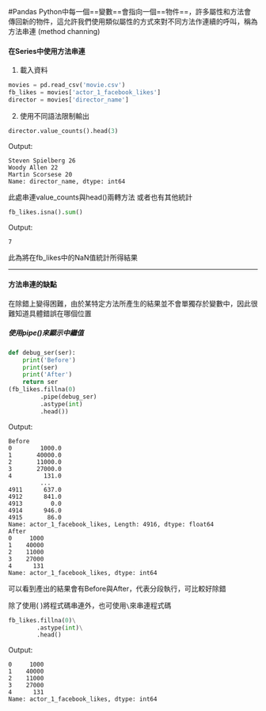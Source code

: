 #Pandas 
Python中每一個==變數==會指向一個==物件==，許多屬性和方法會傳回新的物件，這允許我們使用類似屬性的方式來對不同方法作連續的呼叫，稱為方法串連 (method channing)
#### 在Series中使用方法串連
1. 載入資料
```python
movies = pd.read_csv('movie.csv')
fb_likes = movies['actor_1_facebook_likes']
director = movies['director_name']
```
2. 使用不同語法限制輸出
```python
director.value_counts().head(3)
```
Output:
```
Steven Spielberg 26 
Woody Allen 22 
Martin Scorsese 20 
Name: director_name, dtype: int64
```
此處串連value_counts與head()兩轉方法
或者也有其他統計
```python
fb_likes.isna().sum()
```
Output:
```
7
```
此為將在fb_likes中的NaN值統計所得結果

---
#### 方法串連的缺點
在除錯上變得困難，由於某特定方法所產生的結果並不會單獨存於變數中，因此很難知道具體錯誤在哪個位置
##### 使用pipe()來顯示中繼值
```python
def debug_ser(ser):
	print('Before')
	print(ser)
	print('After')
	return ser
(fb_likes.fillna(0)
		 .pipe(debug_ser)
		 .astype(int)
		 .head())
```
Output:
```
Before
0        1000.0
1       40000.0
2       11000.0
3       27000.0
4         131.0
         ...   
4911      637.0
4912      841.0
4913        0.0
4914      946.0
4915       86.0
Name: actor_1_facebook_likes, Length: 4916, dtype: float64
After
0     1000
1    40000
2    11000
3    27000
4      131
Name: actor_1_facebook_likes, dtype: int64
```
可以看到產出的結果會有Before與After，代表分段執行，可比較好除錯

除了使用( )將程式碼串連外，也可使用`\`來串連程式碼
```python
fb_likes.fillna(0)\
		.astype(int)\
		.head()
```
Output:
```
0     1000
1    40000
2    11000
3    27000
4      131
Name: actor_1_facebook_likes, dtype: int64
```
